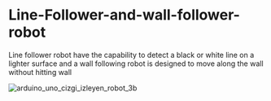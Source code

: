 # Line-Follower-and-wall-follower-robot


Line follower robot have the capability to detect a black or white  line on a lighter surface and a wall following robot is designed to move along the wall without hitting wall


![arduino_uno_cizgi_izleyen_robot_3b](https://user-images.githubusercontent.com/38343027/100845348-16194300-34a3-11eb-9eba-15020319ef47.jpg)

